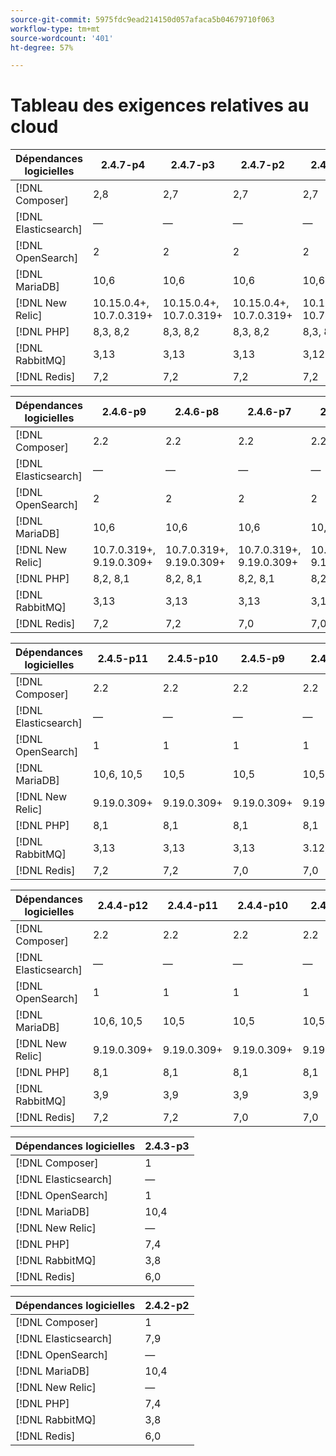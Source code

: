 ```yaml
---
source-git-commit: 5975fdc9ead214150d057afaca5b04679710f063
workflow-type: tm+mt
source-wordcount: '401'
ht-degree: 57%

---
```

# Tableau des exigences relatives au cloud

<table style="table-layout:auto">
  <thead>
    <tr>
      <th>
        Dépendances logicielles
      </th>
      <th>2.4.7-p4</th>
      <th>2.4.7-p3</th>
      <th>2.4.7-p2</th>
      <th>2.4.7-p1</th>
      <th>2.4.7</th>
    </tr>
  </thead>
  <tbody>
    <tr>
      <td><span class="uicontrol">[!DNL Composer]</span></td>
      <td>
            2,8
      </td>
      <td>
            2,7
      </td>
      <td>
            2,7
      </td>
      <td>
            2,7
      </td>
      <td>
            2,7
      </td>
    </tr>
    <tr>
      <td><span class="uicontrol">[!DNL Elasticsearch]</span></td>
      <td>
          —
      </td>
      <td>
          —
      </td>
      <td>
          —
      </td>
      <td>
          —
      </td>
      <td>
          —
      </td>
    </tr>
    <tr>
      <td><span class="uicontrol">[!DNL OpenSearch]</span></td>
      <td>
            2
      </td>
      <td>
            2
      </td>
      <td>
            2
      </td>
      <td>
            2
      </td>
      <td>
            2
      </td>
    </tr>
    <tr>
      <td><span class="uicontrol">[!DNL MariaDB]</span></td>
      <td>
            10,6
      </td>
      <td>
            10,6
      </td>
      <td>
            10,6
      </td>
      <td>
            10,6
      </td>
      <td>
            10,6
      </td>
    </tr>
    <tr>
      <td><span class="uicontrol">[!DNL New Relic]</span></td>
      <td>
            10.15.0.4+, 10.7.0.319+
      </td>
      <td>
            10.15.0.4+, 10.7.0.319+
      </td>
      <td>
            10.15.0.4+, 10.7.0.319+
      </td>
      <td>
            10.15.0.4+, 10.7.0.319+
      </td>
      <td>
            10.15.0.4+, 10.7.0.319+
      </td>
    </tr>
    <tr>
      <td><span class="uicontrol">[!DNL PHP]</span></td>
      <td>
            8,3, 8,2
      </td>
      <td>
            8,3, 8,2
      </td>
      <td>
            8,3, 8,2
      </td>
      <td>
            8,3, 8,2
      </td>
      <td>
            8,3, 8,2
      </td>
    </tr>
    <tr>
      <td><span class="uicontrol">[!DNL RabbitMQ]</span></td>
      <td>
            3,13
      </td>
      <td>
            3,13
      </td>
      <td>
            3,13
      </td>
      <td>
            3,12
      </td>
      <td>
            3,12
      </td>
    </tr>
    <tr>
      <td><span class="uicontrol">[!DNL Redis]</span></td>
      <td>
            7,2
      </td>
      <td>
            7,2
      </td>
      <td>
            7,2
      </td>
      <td>
            7,2
      </td>
      <td>
            7,2
      </td>
    </tr>
  </tbody>
</table>

<table style="table-layout:auto">
  <thead>
    <tr>
      <th>
        Dépendances logicielles
      </th>
      <th>2.4.6-p9</th>
      <th>2.4.6-p8</th>
      <th>2.4.6-p7</th>
      <th>2.4.6-p6</th>
      <th>2.4.6-p5</th>
      <th>2.4.6-p4</th>
      <th>2.4.6-p3</th>
      <th>2.4.6-p2</th>
      <th>2.4.6-p1</th>
      <th>2.4.6</th>
    </tr>
  </thead>
  <tbody>
    <tr>
      <td><span class="uicontrol">[!DNL Composer]</span></td>
      <td>
            2.2
      </td>
      <td>
            2.2
      </td>
      <td>
            2.2
      </td>
      <td>
            2.2
      </td>
      <td>
            2.2
      </td>
      <td>
            2.2
      </td>
      <td>
            2.2
      </td>
      <td>
            2.2
      </td>
      <td>
            2.2
      </td>
      <td>
            2.2
      </td>
    </tr>
    <tr>
      <td><span class="uicontrol">[!DNL Elasticsearch]</span></td>
      <td>
          —
      </td>
      <td>
          —
      </td>
      <td>
          —
      </td>
      <td>
          —
      </td>
      <td>
          —
      </td>
      <td>
          —
      </td>
      <td>
          —
      </td>
      <td>
          —
      </td>
      <td>
          —
      </td>
      <td>
          —
      </td>
    </tr>
    <tr>
      <td><span class="uicontrol">[!DNL OpenSearch]</span></td>
      <td>
            2
      </td>
      <td>
            2
      </td>
      <td>
            2
      </td>
      <td>
            2
      </td>
      <td>
            2
      </td>
      <td>
            2
      </td>
      <td>
            2
      </td>
      <td>
            2
      </td>
      <td>
            2
      </td>
      <td>
            2
      </td>
    </tr>
    <tr>
      <td><span class="uicontrol">[!DNL MariaDB]</span></td>
      <td>
            10,6
      </td>
      <td>
            10,6
      </td>
      <td>
            10,6
      </td>
      <td>
            10,6
      </td>
      <td>
            10,6
      </td>
      <td>
            10,6
      </td>
      <td>
            10,6
      </td>
      <td>
            10,6
      </td>
      <td>
            10,6
      </td>
      <td>
            10,6
      </td>
    </tr>
    <tr>
      <td><span class="uicontrol">[!DNL New Relic]</span></td>
      <td>
            10.7.0.319+, 9.19.0.309+
      </td>
      <td>
            10.7.0.319+, 9.19.0.309+
      </td>
      <td>
            10.7.0.319+, 9.19.0.309+
      </td>
      <td>
            10.7.0.319+, 9.19.0.309+
      </td>
      <td>
            10.7.0.319+, 9.19.0.309+
      </td>
      <td>
            10.7.0.319+, 9.19.0.309+
      </td>
      <td>
            10.7.0.319+, 9.19.0.309+
      </td>
      <td>
            10.7.0.319+, 9.19.0.309+
      </td>
      <td>
            10.7.0.319+, 9.19.0.309+
      </td>
      <td>
            10.7.0.319+, 9.19.0.309+
      </td>
    </tr>
    <tr>
      <td><span class="uicontrol">[!DNL PHP]</span></td>
      <td>
            8,2, 8,1
      </td>
      <td>
            8,2, 8,1
      </td>
      <td>
            8,2, 8,1
      </td>
      <td>
            8,2, 8,1
      </td>
      <td>
            8,2, 8,1
      </td>
      <td>
            8,2, 8,1
      </td>
      <td>
            8,2, 8,1
      </td>
      <td>
            8,2, 8,1
      </td>
      <td>
            8,2, 8,1
      </td>
      <td>
            8,2, 8,1
      </td>
    </tr>
    <tr>
      <td><span class="uicontrol">[!DNL RabbitMQ]</span></td>
      <td>
            3,13
      </td>
      <td>
            3,13
      </td>
      <td>
            3,13
      </td>
      <td>
            3,12
      </td>
      <td>
            3.12, 3.11, 3.9
      </td>
      <td>
            3,11, 3,9
      </td>
      <td>
            3,11, 3,9
      </td>
      <td>
            3,11, 3,9
      </td>
      <td>
            3,11, 3,9
      </td>
      <td>
            3,11, 3,9
      </td>
    </tr>
    <tr>
      <td><span class="uicontrol">[!DNL Redis]</span></td>
      <td>
            7,2
      </td>
      <td>
            7,2
      </td>
      <td>
            7,0
      </td>
      <td>
            7,0
      </td>
      <td>
            7,0
      </td>
      <td>
            7,0
      </td>
      <td>
            7,0
      </td>
      <td>
            7,0
      </td>
      <td>
            7,0
      </td>
      <td>
            7,0
      </td>
    </tr>
  </tbody>
</table>

<table style="table-layout:auto">
  <thead>
    <tr>
      <th>
        Dépendances logicielles
      </th>
      <th>2.4.5-p11</th>
      <th>2.4.5-p10</th>
      <th>2.4.5-p9</th>
      <th>2.4.5-p8</th>
      <th>2.4.5-p7</th>
      <th>2.4.5-p6</th>
      <th>2.4.5-p5</th>
      <th>2.4.5-p4</th>
      <th>2.4.5-p3</th>
      <th>2.4.5-p2</th>
      <th>2.4.5-p1</th>
      <th>2.4.5</th>
    </tr>
  </thead>
  <tbody>
    <tr>
      <td><span class="uicontrol">[!DNL Composer]</span></td>
      <td>
            2.2
      </td>
      <td>
            2.2
      </td>
      <td>
            2.2
      </td>
      <td>
            2.2
      </td>
      <td>
            2.2
      </td>
      <td>
            2.2
      </td>
      <td>
            2.2
      </td>
      <td>
            2.2
      </td>
      <td>
            2.2
      </td>
      <td>
            2.2
      </td>
      <td>
            2.2
      </td>
      <td>
            2.2
      </td>
    </tr>
    <tr>
      <td><span class="uicontrol">[!DNL Elasticsearch]</span></td>
      <td>
          —
      </td>
      <td>
          —
      </td>
      <td>
          —
      </td>
      <td>
          —
      </td>
      <td>
          —
      </td>
      <td>
          —
      </td>
      <td>
          —
      </td>
      <td>
          —
      </td>
      <td>
          —
      </td>
      <td>
          —
      </td>
      <td>
          —
      </td>
      <td>
          —
      </td>
    </tr>
    <tr>
      <td><span class="uicontrol">[!DNL OpenSearch]</span></td>
      <td>
            1
      </td>
      <td>
            1
      </td>
      <td>
            1
      </td>
      <td>
            1
      </td>
      <td>
            1
      </td>
      <td>
            1
      </td>
      <td>
            1
      </td>
      <td>
            1
      </td>
      <td>
            1
      </td>
      <td>
            1
      </td>
      <td>
            1
      </td>
      <td>
            1
      </td>
    </tr>
    <tr>
      <td><span class="uicontrol">[!DNL MariaDB]</span></td>
      <td>
            10,6, 10,5
      </td>
      <td>
            10,5
      </td>
      <td>
            10,5
      </td>
      <td>
            10,5, 10,4
      </td>
      <td>
            10,4
      </td>
      <td>
            10,4
      </td>
      <td>
            10,4
      </td>
      <td>
            10,4
      </td>
      <td>
            10,4
      </td>
      <td>
            10,4
      </td>
      <td>
            10,4
      </td>
      <td>
            10,4
      </td>
    </tr>
    <tr>
      <td><span class="uicontrol">[!DNL New Relic]</span></td>
      <td>
            9.19.0.309+
      </td>
      <td>
            9.19.0.309+
      </td>
      <td>
            9.19.0.309+
      </td>
      <td>
            9.19.0.309+
      </td>
      <td>
            9.19.0.309+
      </td>
      <td>
            9.19.0.309+
      </td>
      <td>
            9.19.0.309+
      </td>
      <td>
            9.19.0.309+
      </td>
      <td>
            9.19.0.309+
      </td>
      <td>
            9.19.0.309+
      </td>
      <td>
            9.19.0.309+
      </td>
      <td>
            9.19.0.309+
      </td>
    </tr>
    <tr>
      <td><span class="uicontrol">[!DNL PHP]</span></td>
      <td>
            8,1
      </td>
      <td>
            8,1
      </td>
      <td>
            8,1
      </td>
      <td>
            8,1
      </td>
      <td>
            8,1
      </td>
      <td>
            8,1
      </td>
      <td>
            8,1
      </td>
      <td>
            8,1
      </td>
      <td>
            8,1
      </td>
      <td>
            8,1
      </td>
      <td>
            8,1
      </td>
      <td>
            8,1
      </td>
    </tr>
    <tr>
      <td><span class="uicontrol">[!DNL RabbitMQ]</span></td>
      <td>
            3,13
      </td>
      <td>
            3,13
      </td>
      <td>
            3,13
      </td>
      <td>
            3.12, 3.11
      </td>
      <td>
            3.12, 3.11, 3.9
      </td>
      <td>
            3,11, 3,9
      </td>
      <td>
            3,11, 3,9
      </td>
      <td>
            3,11, 3,9
      </td>
      <td>
            3,11, 3,9
      </td>
      <td>
            3,9
      </td>
      <td>
            3,9
      </td>
      <td>
            3,9
      </td>
    </tr>
    <tr>
      <td><span class="uicontrol">[!DNL Redis]</span></td>
      <td>
            7,2
      </td>
      <td>
            7,2
      </td>
      <td>
            7,0
      </td>
      <td>
            7,0
      </td>
      <td>
            7,0
      </td>
      <td>
            6,2
      </td>
      <td>
            6,2
      </td>
      <td>
            6,2
      </td>
      <td>
            6,2
      </td>
      <td>
            6,2
      </td>
      <td>
            6,2
      </td>
      <td>
            6,2
      </td>
    </tr>
  </tbody>
</table>

<table style="table-layout:auto">
  <thead>
    <tr>
      <th>
        Dépendances logicielles
      </th>
      <th>2.4.4-p12</th>
      <th>2.4.4-p11</th>
      <th>2.4.4-p10</th>
      <th>2.4.4-p9</th>
      <th>2.4.4-p8</th>
      <th>2.4.4-p7</th>
      <th>2.4.4-p6</th>
      <th>2.4.4-p5</th>
      <th>2.4.4-p4</th>
      <th>2.4.4-p3</th>
      <th>2.4.4-p2</th>
      <th>2.4.4-p1</th>
      <th>2.4.4</th>
    </tr>
  </thead>
  <tbody>
    <tr>
      <td><span class="uicontrol">[!DNL Composer]</span></td>
      <td>
            2.2
      </td>
      <td>
            2.2
      </td>
      <td>
            2.2
      </td>
      <td>
            2.2
      </td>
      <td>
            2.2
      </td>
      <td>
            2.2
      </td>
      <td>
            2.2
      </td>
      <td>
            2.2
      </td>
      <td>
            2.2
      </td>
      <td>
            2.2
      </td>
      <td>
            2.1
      </td>
      <td>
            2.1
      </td>
      <td>
            2.1
      </td>
    </tr>
    <tr>
      <td><span class="uicontrol">[!DNL Elasticsearch]</span></td>
      <td>
          —
      </td>
      <td>
          —
      </td>
      <td>
          —
      </td>
      <td>
          —
      </td>
      <td>
          —
      </td>
      <td>
          —
      </td>
      <td>
          —
      </td>
      <td>
          —
      </td>
      <td>
          —
      </td>
      <td>
          —
      </td>
      <td>
          —
      </td>
      <td>
          —
      </td>
      <td>
          —
      </td>
    </tr>
    <tr>
      <td><span class="uicontrol">[!DNL OpenSearch]</span></td>
      <td>
            1
      </td>
      <td>
            1
      </td>
      <td>
            1
      </td>
      <td>
            1
      </td>
      <td>
            1
      </td>
      <td>
            1
      </td>
      <td>
            1
      </td>
      <td>
            1
      </td>
      <td>
            1
      </td>
      <td>
            1
      </td>
      <td>
            1
      </td>
      <td>
            1
      </td>
      <td>
            1
      </td>
    </tr>
    <tr>
      <td><span class="uicontrol">[!DNL MariaDB]</span></td>
      <td>
            10,6, 10,5
      </td>
      <td>
            10,5
      </td>
      <td>
            10,5
      </td>
      <td>
            10,5, 10,4
      </td>
      <td>
            10,4
      </td>
      <td>
            10,4
      </td>
      <td>
            10,4
      </td>
      <td>
            10,4
      </td>
      <td>
            10,4
      </td>
      <td>
            10,4
      </td>
      <td>
            10,4
      </td>
      <td>
            10,4
      </td>
      <td>
            10,4
      </td>
    </tr>
    <tr>
      <td><span class="uicontrol">[!DNL New Relic]</span></td>
      <td>
            9.19.0.309+
      </td>
      <td>
            9.19.0.309+
      </td>
      <td>
            9.19.0.309+
      </td>
      <td>
            9.19.0.309+
      </td>
      <td>
            9.19.0.309+
      </td>
      <td>
            9.19.0.309+
      </td>
      <td>
            9.19.0.309+
      </td>
      <td>
            9.19.0.309+
      </td>
      <td>
            9.19.0.309+
      </td>
      <td>
            9.19.0.309+
      </td>
      <td>
            9.19.0.309+
      </td>
      <td>
            9.19.0.309+
      </td>
      <td>
            9.19.0.309+
      </td>
    </tr>
    <tr>
      <td><span class="uicontrol">[!DNL PHP]</span></td>
      <td>
            8,1
      </td>
      <td>
            8,1
      </td>
      <td>
            8,1
      </td>
      <td>
            8,1
      </td>
      <td>
            8,1
      </td>
      <td>
            8,1
      </td>
      <td>
            8,1
      </td>
      <td>
            8,1
      </td>
      <td>
            8,1
      </td>
      <td>
            8,1
      </td>
      <td>
            8,1
      </td>
      <td>
            8,1
      </td>
      <td>
            8,1
      </td>
    </tr>
    <tr>
      <td><span class="uicontrol">[!DNL RabbitMQ]</span></td>
      <td>
            3,9
      </td>
      <td>
            3,9
      </td>
      <td>
            3,9
      </td>
      <td>
            3,9
      </td>
      <td>
            3,9
      </td>
      <td>
            3,9
      </td>
      <td>
            3,9
      </td>
      <td>
            3,9
      </td>
      <td>
            3,9
      </td>
      <td>
            3,9
      </td>
      <td>
            3,9
      </td>
      <td>
            3,9
      </td>
      <td>
            3,9
      </td>
    </tr>
    <tr>
      <td><span class="uicontrol">[!DNL Redis]</span></td>
      <td>
            7,2
      </td>
      <td>
            7,2
      </td>
      <td>
            7,0
      </td>
      <td>
            7,0
      </td>
      <td>
            7,0
      </td>
      <td>
            6,2
      </td>
      <td>
            6,2
      </td>
      <td>
            6,2
      </td>
      <td>
            6,2
      </td>
      <td>
            6,2
      </td>
      <td>
            6,2
      </td>
      <td>
            6,2
      </td>
      <td>
            6,2
      </td>
    </tr>
  </tbody>
</table>

<table style="table-layout:auto">
  <thead>
    <tr>
      <th>
        Dépendances logicielles
      </th>
      <th>2.4.3-p3</th>
    </tr>
  </thead>
  <tbody>
    <tr>
      <td><span class="uicontrol">[!DNL Composer]</span></td>
      <td>
            1
      </td>
    </tr>
    <tr>
      <td><span class="uicontrol">[!DNL Elasticsearch]</span></td>
      <td>
          —
      </td>
    </tr>
    <tr>
      <td><span class="uicontrol">[!DNL OpenSearch]</span></td>
      <td>
            1
      </td>
    </tr>
    <tr>
      <td><span class="uicontrol">[!DNL MariaDB]</span></td>
      <td>
            10,4
      </td>
    </tr>
    <tr>
      <td><span class="uicontrol">[!DNL New Relic]</span></td>
      <td>
          —
      </td>
    </tr>
    <tr>
      <td><span class="uicontrol">[!DNL PHP]</span></td>
      <td>
            7,4
      </td>
    </tr>
    <tr>
      <td><span class="uicontrol">[!DNL RabbitMQ]</span></td>
      <td>
            3,8
      </td>
    </tr>
    <tr>
      <td><span class="uicontrol">[!DNL Redis]</span></td>
      <td>
            6,0
      </td>
    </tr>
  </tbody>
</table>

<table style="table-layout:auto">
  <thead>
    <tr>
      <th>
        Dépendances logicielles
      </th>
      <th>2.4.2-p2</th>
    </tr>
  </thead>
  <tbody>
    <tr>
      <td><span class="uicontrol">[!DNL Composer]</span></td>
      <td>
            1
      </td>
    </tr>
    <tr>
      <td><span class="uicontrol">[!DNL Elasticsearch]</span></td>
      <td>
            7,9
      </td>
    </tr>
    <tr>
      <td><span class="uicontrol">[!DNL OpenSearch]</span></td>
      <td>
          —
      </td>
    </tr>
    <tr>
      <td><span class="uicontrol">[!DNL MariaDB]</span></td>
      <td>
            10,4
      </td>
    </tr>
    <tr>
      <td><span class="uicontrol">[!DNL New Relic]</span></td>
      <td>
          —
      </td>
    </tr>
    <tr>
      <td><span class="uicontrol">[!DNL PHP]</span></td>
      <td>
            7,4
      </td>
    </tr>
    <tr>
      <td><span class="uicontrol">[!DNL RabbitMQ]</span></td>
      <td>
            3,8
      </td>
    </tr>
    <tr>
      <td><span class="uicontrol">[!DNL Redis]</span></td>
      <td>
            6,0
      </td>
    </tr>
  </tbody>
</table>
